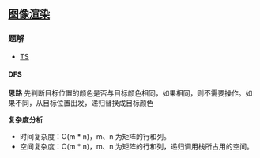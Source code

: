 ## [图像渲染](https://leetcode.cn/problems/flood-fill/)
### 题解
+ [TS](../../ts/768/733.ts)

#### DFS
**思路**
先判断目标位置的颜色是否与目标颜色相同，如果相同，则不需要操作。如果不同，从目标位置出发，递归替换成目标颜色

**复杂度分析**
+ 时间复杂度：O(m * n)，m、n 为矩阵的行和列。
+ 空间复杂度：O(m * n)，m、n 为矩阵的行和列，递归调用栈所占用的空间。